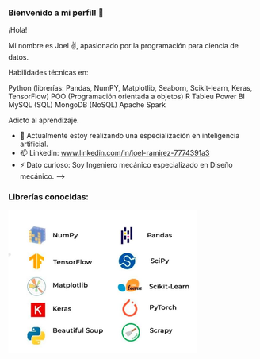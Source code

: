 ### Bienvenido a mi perfil! 👋

¡Hola!

Mi nombre es Joel ✌️, apasionado por la programación para ciencia de datos.

Habilidades técnicas en:

Python (librerías: Pandas, NumPY, Matplotlib, Seaborn, Scikit-learn, Keras, TensorFlow)
POO (Programación orientada a objetos)
R 
Tableu 
Power BI 
MySQL (SQL) 
MongoDB (NoSQL)
Apache Spark

Adicto al aprendizaje.

- 🌱 Actualmente estoy realizando una especialización en inteligencia artificial.
- 📫 Linkedin: www.linkedin.com/in/joel-ramirez-7774391a3
- ⚡ Dato curioso: Soy Ingeniero mecánico especializado en Diseño mecánico.
-->

### Librerías conocidas: 
![image](https://github.com/ramirezjoel494/ramirezjoel494/blob/main/Imagen1.png)

